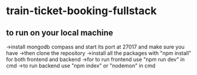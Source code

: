 # train-ticket-booking-fullstack

to run on your local machine
-------------------------------
->install mongodb compass and start its port at 27017 and make sure you have 
->then clone the repository 
->install all the packages with "npm install" for both frontend and backend
->for to run  frontend use "npm run dev" in cmd
->to run backend use "npm index" or "nodemon" in cmd
